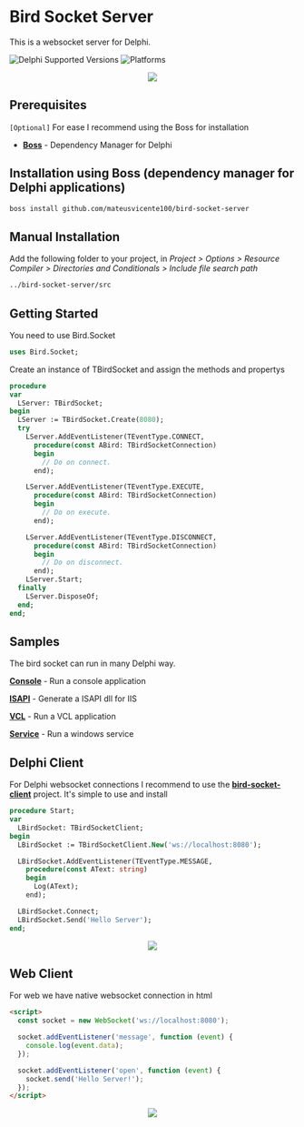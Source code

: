 # Bird Socket Server

This is a websocket server for Delphi.

![Delphi Supported Versions](https://img.shields.io/badge/Delphi%20Supported%20Versions-10.1%20and%20ever-blue.svg)
![Platforms](https://img.shields.io/badge/Supported%20platforms-Win32%20and%20Win64-red.svg)

<p align="center">
  <img src="samples/images/bird-socket-server-banner.png">  
</p>  

## Prerequisites

`[Optional]` For ease I recommend using the Boss for installation

* [**Boss**](https://github.com/HashLoad/boss) - Dependency Manager for Delphi

## Installation using Boss (dependency manager for Delphi applications)

```html
boss install github.com/mateusvicente100/bird-socket-server
```

## Manual Installation

Add the following folder to your project, in *Project > Options > Resource Compiler > Directories and Conditionals > Include file search path*

```html
../bird-socket-server/src
```

## Getting Started

You need to use Bird.Socket

```pascal
uses Bird.Socket;
```

Create an instance of TBirdSocket and assign the methods and propertys

```pascal
procedure
var
  LServer: TBirdSocket;
begin
  LServer := TBirdSocket.Create(8080);
  try
    LServer.AddEventListener(TEventType.CONNECT,
      procedure(const ABird: TBirdSocketConnection)
      begin
        // Do on connect.
      end);

    LServer.AddEventListener(TEventType.EXECUTE,
      procedure(const ABird: TBirdSocketConnection)
      begin
        // Do on execute.
      end);

    LServer.AddEventListener(TEventType.DISCONNECT,
      procedure(const ABird: TBirdSocketConnection)
      begin
        // Do on disconnect.
      end);
    LServer.Start;
  finally
    LServer.DisposeOf;
  end;
end;
```

## Samples

The bird socket can run in many Delphi way.

[**Console**](https://github.com/Pedro-Guilherme/bird-socket-server/tree/master/samples/server/console) - Run a console application

[**ISAPI**](https://github.com/Pedro-Guilherme/bird-socket-server/tree/master/samples/server/isapi) - Generate a ISAPI dll for IIS

[**VCL**](https://github.com/Pedro-Guilherme/bird-socket-server/tree/master/samples/server/vcl) - Run a VCL application

[**Service**](https://github.com/Pedro-Guilherme/bird-socket-server/tree/master/samples/server/service) - Run a windows service

## Delphi Client

For Delphi websocket connections I recommend to use the [**bird-socket-client**](https://github.com/Pedro-Guilherme/bird-socket-client) project. It's simple to use and install

```pascal
procedure Start;
var
  LBirdSocket: TBirdSocketClient;
begin
  LBirdSocket := TBirdSocketClient.New('ws://localhost:8080');

  LBirdSocket.AddEventListener(TEventType.MESSAGE,
    procedure(const AText: string)
    begin
      Log(AText);
    end);

  LBirdSocket.Connect;
  LBirdSocket.Send('Hello Server');
end;
```

<p align="center">
  <img src="samples/images/bird-socket-client-sample.png">  
</p>  

## Web Client

For web we have native websocket connection in html

```html
<script>
  const socket = new WebSocket('ws://localhost:8080');

  socket.addEventListener('message', function (event) {
    console.log(event.data);
  });

  socket.addEventListener('open', function (event) {
    socket.send('Hello Server!');
  });
</script>  
```

<p align="center">
  <img src="samples/images/sample-client-web.png">
</p>
